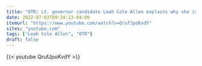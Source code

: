 ```yaml
---
title: "OTR: Lt. governor candidate Leah Cole Allen explains why she is running with Geoff Diehl"
date: 2022-07-03T09:34:13-04:00
itemurl: "https://www.youtube.com/watch?v=QrufJpoKvdY"
sites: "youtube.com"
tags: ["Leah Cole Allen", "OTR"]
draft: false
---
```


{{< youtube QrufJpoKvdY >}}